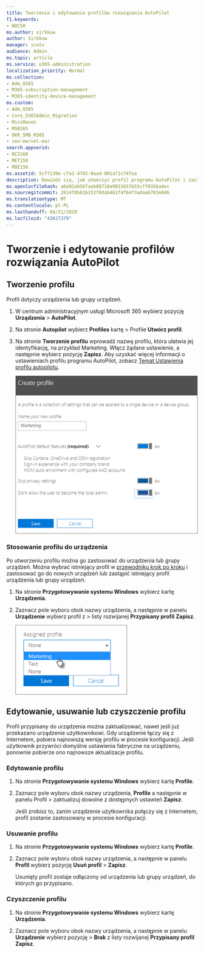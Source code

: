 ```yaml
---
title: Tworzenie i edytowanie profilów rozwiązania AutoPilot
f1.keywords:
- NOCSH
ms.author: sirkkuw
author: Sirkkuw
manager: scotv
audience: Admin
ms.topic: article
ms.service: o365-administration
localization_priority: Normal
ms.collection:
- Adm_O365
- M365-subscription-management
- M365-identity-device-management
ms.custom:
- Adm_O365
- Core_O365Admin_Migration
- MiniMaven
- MSB365
- OKR_SMB_M365
- seo-marvel-mar
search.appverid:
- BCS160
- MET150
- MOE150
ms.assetid: 5cf7139e-cfa1-4765-8aad-001af1c74faa
description: Dowiedz się, jak utworzyć profil programu AutoPilot i zastosować go do urządzenia, a także edytować lub usunąć profil lub usunąć profil z urządzenia.
ms.openlocfilehash: a6e02ab56faeb08718a9831657b55cff0356a4ec
ms.sourcegitcommit: 2614f8b81b332f8dab461f4f64f3adaa6703e0d6
ms.translationtype: MT
ms.contentlocale: pl-PL
ms.lasthandoff: 04/21/2020
ms.locfileid: "43627379"
---
```

# <a name="create-and-edit-autopilot-profiles"></a>Tworzenie i edytowanie profilów rozwiązania AutoPilot

## <a name="create-a-profile"></a>Tworzenie profilu

Profil dotyczy urządzenia lub grupy urządzeń.
  
1. W centrum administracyjnym usługi Microsoft 365 wybierz pozycję **Urządzenia** \> **AutoPilot**.
  
2. Na stronie **Autopilot** wybierz **Profiles** kartę \> Profile **Utwórz profil**.
    
3. Na stronie **Tworzenie profilu** wprowadź nazwę profilu, która ułatwia jej identyfikację, na przykład Marketing. Włącz żądane ustawienie, a następnie wybierz pozycję **Zapisz**. Aby uzyskać więcej informacji o ustawieniach profilu programu AutoPilot, zobacz [Temat Ustawienia profilu autopilotu](autopilot-profile-settings.md).
    
    ![Enter name and turn on settings in the Create profile panel.](../media/63b5a00d-6a5d-48d0-9557-e7531e80702a.png)
  
### <a name="apply-profile-to-a-device"></a>Stosowanie profilu do urządzenia

Po utworzeniu profilu można go zastosować do urządzenia lub grupy urządzeń. Można wybrać istniejący profil w [przewodniku krok po kroku](add-autopilot-devices-and-profile.md) i zastosować go do nowych urządzeń lub zastąpić istniejący profil urządzenia lub grupy urządzeń. 
  
1. Na stronie **Przygotowywanie systemu Windows** wybierz kartę **Urządzenia**. 
    
2. Zaznacz pole wyboru obok nazwy urządzenia, a następnie w panelu **Urządzenie** wybierz profil z \> listy rozwijanej **Przypisany profil** **Zapisz**.
    
    ![In the Device panel, select an Assigned profile to apply it.](../media/ed0ce33f-9241-4403-a5de-2dddffdc6fb9.png)
  
## <a name="edit-delete-or-remove-a-profile"></a>Edytowanie, usuwanie lub czyszczenie profilu

Profil przypisany do urządzenia można zaktualizować, nawet jeśli już przekazano urządzenie użytkownikowi. Gdy urządzenie łączy się z Internetem, pobiera najnowszą wersję profilu w procesie konfiguracji. Jeśli użytkownik przywróci domyślne ustawienia fabryczne na urządzeniu, ponownie pobierze ono najnowsze aktualizacje profilu. 
  
### <a name="edit-a-profile"></a>Edytowanie profilu

1. Na stronie **Przygotowywanie systemu Windows** wybierz kartę **Profile**. 
    
2. Zaznacz pole wyboru obok nazwy urządzenia, **Profile** a następnie w panelu Profil \> zaktualizuj dowolne z dostępnych ustawień **Zapisz**.
    
    Jeśli zrobisz to, zanim urządzenie użytkownika połączy się z Internetem, profil zostanie zastosowany w procesie konfiguracji.
    
### <a name="delete-a-profile"></a>Usuwanie profilu

1. Na stronie **Przygotowywanie systemu Windows** wybierz kartę **Profile**. 
    
2. Zaznacz pole wyboru obok nazwy urządzenia, a następnie w panelu **Profil** wybierz pozycję **Usuń profil** \> **Zapisz**.
    
    Usunięty profil zostaje odłączony od urządzenia lub grupy urządzeń, do których go przypisano.
    
### <a name="remove-a-profile"></a>Czyszczenie profilu

1. Na stronie **Przygotowywanie systemu Windows** wybierz kartę **Urządzenia**. 
    
2. Zaznacz pole wyboru obok nazwy urządzenia, a następnie w panelu **Urządzenie** wybierz pozycję \> **Brak** z listy rozwijanej **Przypisany profil** **Zapisz**.
    
